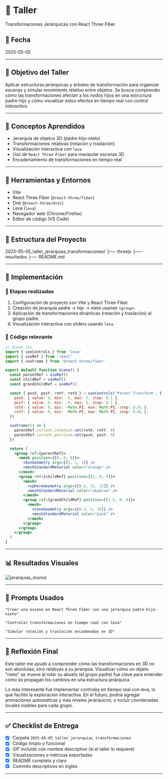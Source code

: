 # 🧪 Taller
Transformaciones Jerárquicas con React Three Fiber

## 📅 Fecha
2025-05-05

---

## 🎯 Objetivo del Taller

Aplicar estructuras jerárquicas y árboles de transformación para organizar escenas y simular movimiento relativo entre objetos. Se busca comprender cómo las transformaciones afectan a los nodos hijos en una estructura padre-hijo y cómo visualizar estos efectos en tiempo real con control interactivo.

---

## 🧠 Conceptos Aprendidos

- Jerarquía de objetos 3D (padre-hijo-nieto)
- Transformaciones relativas (rotación y traslación)
- Visualización interactiva con `leva`
- Uso de `React Three Fiber` para manipular escenas 3D
- Encadenamiento de transformaciones en tiempo real

---

## 🔧 Herramientas y Entornos

- Vite
- React Three Fiber (`@react-three/fiber`)
- Drei (`@react-three/drei`)
- Leva (`leva`)
- Navegador web (Chrome/Firefox)
- Editor de código (VS Code)

---

## 📁 Estructura del Proyecto

2025-05-05_taller_jerarquias_transformaciones/
├── threejs
├── resultados
├── README.md

---

## 🧪 Implementación

### 🔹 Etapas realizadas
1. Configuración de proyecto con Vite y React Three Fiber.
2. Creación de jerarquía padre → hijo → nieto usando `<group>`.
3. Aplicación de transformaciones dinámicas (rotación y traslación) al grupo padre.
4. Visualización interactiva con sliders usando `leva`.

### 🔹 Código relevante

```jsx
// Scene.jsx
import { useControls } from 'leva'
import { useRef } from 'react'
import { useFrame } from '@react-three/fiber'

export default function Scene() {
  const parentRef = useRef()
  const childRef = useRef()
  const grandChildRef = useRef()

  const { posX, posY, rotY, rotX } = useControls('Parent Transform', {
    posX: { value: 0, min: -5, max: 5, step: 0.1 },
    posY: { value: 0, min: -5, max: 5, step: 0.1 },
    rotX: { value: 0, min: -Math.PI, max: Math.PI, step: 0.01 },
    rotY: { value: 0, min: -Math.PI, max: Math.PI, step: 0.01 },
  })

  useFrame(() => {
    parentRef.current.rotation.set(rotX, rotY, 0)
    parentRef.current.position.set(posX, posY, 0)
  })

  return (
    <group ref={parentRef}>
      <mesh position={[0, 0, 0]}>
        <boxGeometry args={[1, 1, 1]} />
        <meshStandardMaterial color="orange" />
      </mesh>
      <group ref={childRef} position={[2, 0, 0]}>
        <mesh>
          <sphereGeometry args={[0.5, 32, 32]} />
          <meshStandardMaterial color="skyblue" />
        </mesh>
        <group ref={grandChildRef} position={[1.5, 0, 0]}>
          <mesh>
            <coneGeometry args={[0.3, 1, 16]} />
            <meshStandardMaterial color="pink" />
          </mesh>
        </group>
      </group>
    </group>
  )
}
```

---

## 📊 Resultados Visuales

![jerarquias_munoz](https://github.com/user-attachments/assets/d7a59fa7-0f04-425a-892f-418f36eaa334)

---

## 🧩 Prompts Usados

```text
"Crear una escena en React Three Fiber con una jerarquía padre-hijo-nieto"

"Controlar transformaciones en tiempo real con leva"

"Simular rotación y traslación encadenadas en 3D"
```

---

## 💬 Reflexión Final

Este taller me ayudó a comprender cómo las transformaciones en 3D no son absolutas, sino relativas a su jerarquía. Visualizar cómo un objeto "nieto" se mueve al rotar su abuelo (el grupo padre) fue clave para entender cómo se propagan los cambios en una estructura jerárquica.

Lo más interesante fue implementar controles en tiempo real con leva, lo que facilitó la exploración interactiva. En el futuro, podría agregar animaciones automáticas y más niveles jerárquicos, o incluir coordenadas locales visibles para cada grupo.

---


## ✅ Checklist de Entrega

- [x] Carpeta `2025-05-05_taller_jerarquias_transformaciones`
- [x] Código limpio y funcional
- [x] GIF incluido con nombre descriptivo (si el taller lo requiere)
- [x] Visualizaciones o métricas exportadas
- [x] README completo y claro
- [x] Commits descriptivos en inglés

---
